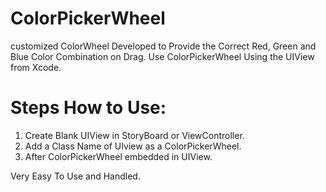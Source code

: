 # ColorPickerWheel

customized ColorWheel Developed to Provide the Correct Red, Green and Blue Color Combination on Drag.
Use ColorPickerWheel Using the UIView from Xcode.

# Steps How to Use: 

 1. Create Blank UIView in StoryBoard or ViewController.
 2. Add a Class Name of UIview as a ColorPickerWheel.
 3. After ColorPickerWheel embedded in UIView.
 
 Very Easy To Use and Handled.
 
